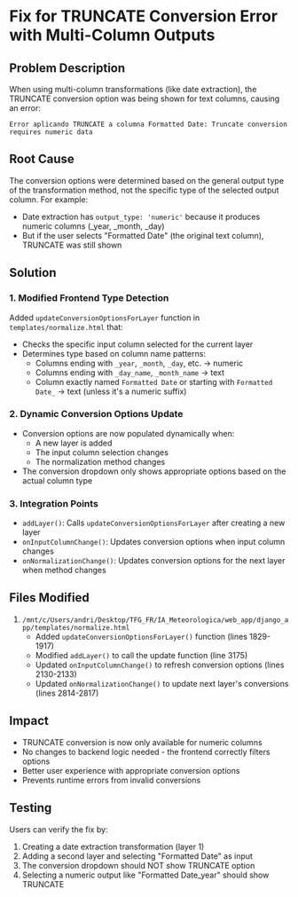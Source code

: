 # Fix for TRUNCATE Conversion Error with Multi-Column Outputs

## Problem Description

When using multi-column transformations (like date extraction), the TRUNCATE conversion option was being shown for text columns, causing an error:
```
Error aplicando TRUNCATE a columna Formatted Date: Truncate conversion requires numeric data
```

## Root Cause

The conversion options were determined based on the general output type of the transformation method, not the specific type of the selected output column. For example:
- Date extraction has `output_type: 'numeric'` because it produces numeric columns (_year, _month, _day)
- But if the user selects "Formatted Date" (the original text column), TRUNCATE was still shown

## Solution

### 1. Modified Frontend Type Detection

Added `updateConversionOptionsForLayer` function in `templates/normalize.html` that:
- Checks the specific input column selected for the current layer
- Determines type based on column name patterns:
  - Columns ending with `_year`, `_month`, `_day`, etc. → numeric
  - Columns ending with `_day_name`, `_month_name` → text
  - Column exactly named `Formatted Date` or starting with `Formatted Date_` → text (unless it's a numeric suffix)

### 2. Dynamic Conversion Options Update

- Conversion options are now populated dynamically when:
  - A new layer is added
  - The input column selection changes
  - The normalization method changes
- The conversion dropdown only shows appropriate options based on the actual column type

### 3. Integration Points

- `addLayer()`: Calls `updateConversionOptionsForLayer` after creating a new layer
- `onInputColumnChange()`: Updates conversion options when input column changes
- `onNormalizationChange()`: Updates conversion options for the next layer when method changes

## Files Modified

1. `/mnt/c/Users/andri/Desktop/TFG_FR/IA_Meteorologica/web_app/django_app/templates/normalize.html`
   - Added `updateConversionOptionsForLayer()` function (lines 1829-1917)
   - Modified `addLayer()` to call the update function (line 3175)
   - Updated `onInputColumnChange()` to refresh conversion options (lines 2130-2133)
   - Updated `onNormalizationChange()` to update next layer's conversions (lines 2814-2817)

## Impact

- TRUNCATE conversion is now only available for numeric columns
- No changes to backend logic needed - the frontend correctly filters options
- Better user experience with appropriate conversion options
- Prevents runtime errors from invalid conversions

## Testing

Users can verify the fix by:
1. Creating a date extraction transformation (layer 1)
2. Adding a second layer and selecting "Formatted Date" as input
3. The conversion dropdown should NOT show TRUNCATE option
4. Selecting a numeric output like "Formatted Date_year" should show TRUNCATE